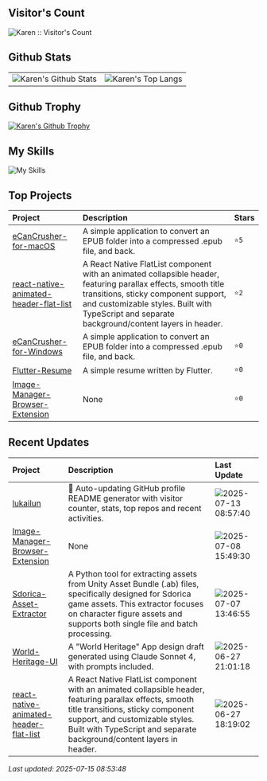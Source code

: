 ## Visitor's Count

<img src="https://profile-counter.glitch.me/lukailun/count.svg" alt="Karen :: Visitor's Count" />

## Github Stats

<table>
  <tr>
    <td>
      <img src="https://github-readme-stats.vercel.app/api?username=lukailun&show_icons=true&hide_border=true" alt="Karen's Github Stats" />
    </td>
    <td>
      <img src="https://github-readme-stats.vercel.app/api/top-langs/?username=lukailun&layout=compact&hide_border=true&langs_count=10" alt="Karen's Top Langs" />
    </td>
  </tr>
</table>

## Github Trophy

<p>
  <a href="https://github.com/ryo-ma/github-profile-trophy"><img src="https://github-profile-trophy.vercel.app/?username=lukailun" alt="Karen's Github Trophy" /></a>
</p>

## My Skills

![My Skills](https://skillicons.dev/icons?i=androidstudio,apple,css,dart,flutter,git,github,githubactions,gitlab,gmail,html,js,kotlin,md,nodejs,npm,pinia,pnpm,py,react,reactivex,redux,sqlite,stackoverflow,sentry,swift,tailwind,ts,vscode,vue)

## Top Projects
|Project|Description|Stars|
|:--|:--|:--|
|[eCanCrusher-for-macOS](https://github.com/lukailun/eCanCrusher-for-macOS)|A simple application to convert an EPUB folder into a compressed .epub file, and back.|`⭐5`|
|[react-native-animated-header-flat-list](https://github.com/lukailun/react-native-animated-header-flat-list)|A React Native FlatList component with an animated collapsible header, featuring parallax effects, smooth title transitions, sticky component support, and customizable styles. Built with TypeScript and separate background/content layers in header.|`⭐2`|
|[eCanCrusher-for-Windows](https://github.com/lukailun/eCanCrusher-for-Windows)|A simple application to convert an EPUB folder into a compressed .epub file, and back.|`⭐0`|
|[Flutter-Resume](https://github.com/lukailun/Flutter-Resume)|A simple resume written by Flutter.|`⭐0`|
|[Image-Manager-Browser-Extension](https://github.com/lukailun/Image-Manager-Browser-Extension)|None|`⭐0`|

## Recent Updates
|Project|Description|Last Update|
|:--|:--|:--|
|[lukailun](https://github.com/lukailun/lukailun)|🔄 Auto-updating GitHub profile README generator with visitor counter, stats, top repos and recent activities.|![2025-07-13 08:57:40](https://img.shields.io/badge/2025--07--13-08%3A57%3A40-brightgreen?style=flat-square)|
|[Image-Manager-Browser-Extension](https://github.com/lukailun/Image-Manager-Browser-Extension)|None|![2025-07-08 15:49:30](https://img.shields.io/badge/2025--07--08-15%3A49%3A30-brightgreen?style=flat-square)|
|[Sdorica-Asset-Extractor](https://github.com/lukailun/Sdorica-Asset-Extractor)|A Python tool for extracting assets from Unity Asset Bundle (.ab) files, specifically designed for Sdorica game assets. This extractor focuses on character figure assets and supports both single file and batch processing.|![2025-07-07 13:46:55](https://img.shields.io/badge/2025--07--07-13%3A46%3A55-brightgreen?style=flat-square)|
|[World-Heritage-UI](https://github.com/lukailun/World-Heritage-UI)|A "World Heritage" App design draft generated using Claude Sonnet 4, with prompts included.|![2025-06-27 21:01:18](https://img.shields.io/badge/2025--06--27-21%3A01%3A18-brightgreen?style=flat-square)|
|[react-native-animated-header-flat-list](https://github.com/lukailun/react-native-animated-header-flat-list)|A React Native FlatList component with an animated collapsible header, featuring parallax effects, smooth title transitions, sticky component support, and customizable styles. Built with TypeScript and separate background/content layers in header.|![2025-06-27 18:19:02](https://img.shields.io/badge/2025--06--27-18%3A19%3A02-brightgreen?style=flat-square)|

*Last updated: 2025-07-15 08:53:48*
